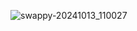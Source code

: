 ![swappy-20241013_110027](https://github.com/user-attachments/assets/55bcccaf-9162-4841-8afa-f36dd9a71338)
